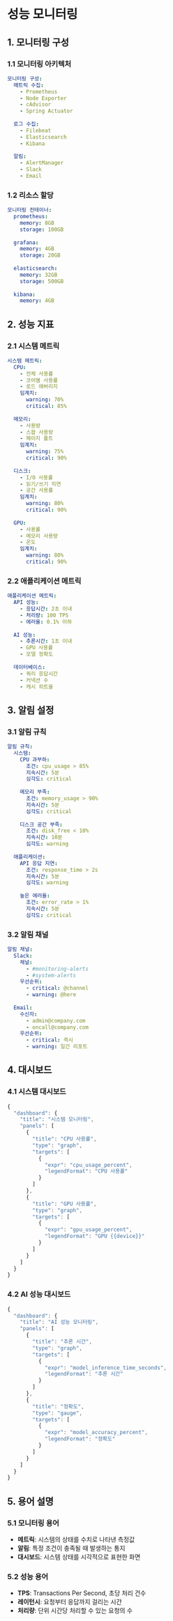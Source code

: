# 성능 모니터링

## 1. 모니터링 구성

### 1.1 모니터링 아키텍처
```yaml
모니터링 구성:
  메트릭 수집:
    - Prometheus
    - Node Exporter
    - cAdvisor
    - Spring Actuator
    
  로그 수집:
    - Filebeat
    - Elasticsearch
    - Kibana
    
  알림:
    - AlertManager
    - Slack
    - Email
```

### 1.2 리소스 할당
```yaml
모니터링 컨테이너:
  prometheus:
    memory: 8GB
    storage: 100GB
    
  grafana:
    memory: 4GB
    storage: 20GB
    
  elasticsearch:
    memory: 32GB
    storage: 500GB
    
  kibana:
    memory: 4GB
```

## 2. 성능 지표

### 2.1 시스템 메트릭
```yaml
시스템 메트릭:
  CPU:
    - 전체 사용률
    - 코어별 사용률
    - 로드 애버리지
    임계치:
      warning: 70%
      critical: 85%
      
  메모리:
    - 사용량
    - 스왑 사용량
    - 페이지 폴트
    임계치:
      warning: 75%
      critical: 90%
      
  디스크:
    - I/O 사용률
    - 읽기/쓰기 지연
    - 공간 사용률
    임계치:
      warning: 80%
      critical: 90%
      
  GPU:
    - 사용률
    - 메모리 사용량
    - 온도
    임계치:
      warning: 80%
      critical: 90%
```

### 2.2 애플리케이션 메트릭
```yaml
애플리케이션 메트릭:
  API 성능:
    - 응답시간: 2초 이내
    - 처리량: 100 TPS
    - 에러율: 0.1% 이하
    
  AI 성능:
    - 추론시간: 1초 이내
    - GPU 사용률
    - 모델 정확도
    
  데이터베이스:
    - 쿼리 응답시간
    - 커넥션 수
    - 캐시 히트율
```

## 3. 알림 설정

### 3.1 알림 규칙
```yaml
알림 규칙:
  시스템:
    CPU 과부하:
      조건: cpu_usage > 85%
      지속시간: 5분
      심각도: critical
      
    메모리 부족:
      조건: memory_usage > 90%
      지속시간: 5분
      심각도: critical
      
    디스크 공간 부족:
      조건: disk_free < 10%
      지속시간: 10분
      심각도: warning
      
  애플리케이션:
    API 응답 지연:
      조건: response_time > 2s
      지속시간: 5분
      심각도: warning
      
    높은 에러율:
      조건: error_rate > 1%
      지속시간: 5분
      심각도: critical
```

### 3.2 알림 채널
```yaml
알림 채널:
  Slack:
    채널:
      - #monitoring-alerts
      - #system-alerts
    우선순위:
      - critical: @channel
      - warning: @here
      
  Email:
    수신자:
      - admin@company.com
      - oncall@company.com
    우선순위:
      - critical: 즉시
      - warning: 일간 리포트
```

## 4. 대시보드

### 4.1 시스템 대시보드
```javascript
{
  "dashboard": {
    "title": "시스템 모니터링",
    "panels": [
      {
        "title": "CPU 사용률",
        "type": "graph",
        "targets": [
          {
            "expr": "cpu_usage_percent",
            "legendFormat": "CPU 사용률"
          }
        ]
      },
      {
        "title": "GPU 사용률",
        "type": "graph",
        "targets": [
          {
            "expr": "gpu_usage_percent",
            "legendFormat": "GPU {{device}}"
          }
        ]
      }
    ]
  }
}
```

### 4.2 AI 성능 대시보드
```javascript
{
  "dashboard": {
    "title": "AI 성능 모니터링",
    "panels": [
      {
        "title": "추론 시간",
        "type": "graph",
        "targets": [
          {
            "expr": "model_inference_time_seconds",
            "legendFormat": "추론 시간"
          }
        ]
      },
      {
        "title": "정확도",
        "type": "gauge",
        "targets": [
          {
            "expr": "model_accuracy_percent",
            "legendFormat": "정확도"
          }
        ]
      }
    ]
  }
}
```

## 5. 용어 설명

### 5.1 모니터링 용어
- **메트릭**: 시스템의 상태를 수치로 나타낸 측정값
- **알림**: 특정 조건이 충족될 때 발생하는 통지
- **대시보드**: 시스템 상태를 시각적으로 표현한 화면

### 5.2 성능 용어
- **TPS**: Transactions Per Second, 초당 처리 건수
- **레이턴시**: 요청부터 응답까지 걸리는 시간
- **처리량**: 단위 시간당 처리할 수 있는 요청의 수